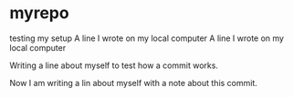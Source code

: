 # myrepo
testing my setup
A line I wrote on my local computer
A line I wrote on my local computer

Writing a line about myself to test how a commit works. 

Now I am writing a lin about myself with a note about this commit. 
